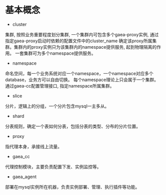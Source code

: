 # 基本概念

* cluster

集群, 按照业务重要程度划分集群, 一个集群内可包含多个gaea-proxy实例, 通过指定gaea-proxy启动时依赖的配置文件中的cluster_name
确定该proxy所属集群。集群内的proxy实例只为该集群内的namespace提供服务, 起到物理隔离的作用。
一套集群可为多个namespace提供服务。

* namespace

命名空间，每一个业务系统对应一个namespace，一个namespace对应多个database，业务方可以自由切换。
每个namespace理论上只会属于一个集群。
通过gaea-cc配置管理接口, 指定namespace所属集群。

* slice

分片，逻辑上的分组，一个分片包含mysql一主多从。

* shard

分表规则，确定一个表如何分表，包括分表的类型、分布的分片位置。

* proxy

指代理本身，承接线上流量。

* gaea_cc

代理控制模块，主要负责配置下发、实例监控等。

* gaea_agent

部署在mysql实例所在机器，负责实例部署、管理、执行插件等功能。